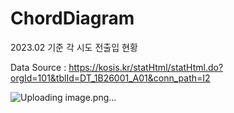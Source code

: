 # ChordDiagram


2023.02 기준 각 시도 전출입 현황

Data Source : https://kosis.kr/statHtml/statHtml.do?orgId=101&tblId=DT_1B26001_A01&conn_path=I2

![Uploading image.png…]()
